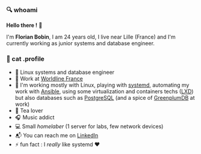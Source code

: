 ### :mag: whoami

**Hello there !** :raising_hand:

I'm **Florian Bobin**, I am 24 years old, I live near Lille (France) and I'm currently working as junior systems and database engineer.

### :floppy_disk: cat .profile

* :construction_worker: Linux systems and database engineer
* :office: Work at [Worldline France](https://fr.worldline.com/fr/home.html)
* :wrench: I'm working mostly with Linux, playing with [systemd](http://systemd.io/), automating my work with [Ansible](https://www.ansible.com/), using some virtualization and containers techs ([LXD](https://linuxcontainers.org/lxd/introduction/)) but also databases such as [PostgreSQL](https://www.postgresql.org/) (and a spice of [GreenplumDB](https://greenplum.org/) at work)
* :tea: Tea lover
* :headphones: Music addict
* :computer: Small *homelaber* (1 server for labs, few network devices)
* :mailbox_with_mail: You can reach me on [LinkedIn](https://www.linkedin.com/in/florian-bobin/)
* :zap: fun fact : I *really* like systemd :hearts:

<!--
**ruskofd/ruskofd** is a ✨ _special_ ✨ repository because its `README.md` (this file) appears on your GitHub profile.

Here are some ideas to get you started:

- 🔭 I’m currently working on ...
- 🌱 I’m currently learning ...
- 👯 I’m looking to collaborate on ...
- 🤔 I’m looking for help with ...
- 💬 Ask me about ...
- 📫 How to reach me: ...
- 😄 Pronouns: ...
- ⚡ Fun fact: ...
-->
